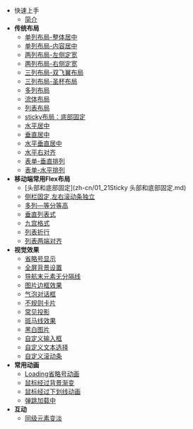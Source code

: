 - 快速上手
  - [简介](zh-cn/README.md)
- <b>传统布局</b>
  - [单列布局-整体居中](zh-cn/00_01单列布局-整体居中.md)
  - [单列布局-内容居中](zh-cn/00_02单列布局-内容居中.md)
  - [两列布局-左侧定宽](zh-cn/00_03两列布局-左侧定宽.md)
  - [两列布局-右侧定宽](zh-cn/00_04两列布局-右侧定宽.md)
  - [三列布局-双飞翼布局](zh-cn/00_05三列布局-双飞翼布局.md)
  - [三列布局-圣杯布局](zh-cn/00_06三列布局-圣杯布局.md)
  - [多列布局](zh-cn/00_07多列布局.md)
  - [流体布局](zh-cn/00_08流体布局.md)
  - [列表布局](zh-cn/00_09列表布局.md)
  - [sticky布局：底部固定](zh-cn/00_10sticky布局：底部固定.md)
  - [水平居中](zh-cn/00_11水平居中.md)
  - [垂直居中](zh-cn/00_12垂直居中.md)
  - [水平垂直居中](zh-cn/00_13水平垂直居中.md)
  - [水平右对齐](zh-cn/00_14水平右对齐.md)
  - [表单-垂直排列](zh-cn/00_15表单-垂直排列.md)
  - [表单-水平排列](zh-cn/00_16表单-水平排列.md)
  <!-- - [九宫格布局](zh-cn/07九宫格布局.md) -->
- <b>移动端常用Flex布局</b>
  - [头部和底部固定](zh-cn/01_21Sticky 头部和底部固定.md)
  - [侧栏固定,左右滚动条独立](zh-cn/01_18侧栏固定,滚动条独立.md)
  - [多列—等分等高](zh-cn/01_09多列等分布局.md)
  - [垂直列表式](zh-cn/01_12列表式布局.md)
  - [九宫格式](zh-cn/01_11九宫格布局.md)
  - [列表折行](zh-cn/01_14列表折行布局.md)
  - [列表两端对齐](zh-cn/01_15两端对齐.md)
  <!-- - [Sticky布局-头部固定](zh-cn/01_17Sticky Header.md) -->
  <!-- - [Sticky布局-底部固定](zh-cn/01_16Sticky Footer.md) -->
  <!-- - [多列布局-左侧定宽，右侧自适应](zh-cn/01_04左侧定宽，右侧自适应.md) -->
  <!-- - [多列布局-右列定宽，左侧自适应](zh-cn/01_05右列定宽，左侧自适应.md) -->
  <!-- - [多列布局-左中定宽，右侧自适应](zh-cn/01_06左中定宽，右侧自适应.md) -->
  <!-- - [多列布局-两列定宽，中间自适应](zh-cn/01_07两列定宽，中间自适应.md) -->
  <!-- - [多列布局-一列不定宽，一列自适应](zh-cn/01_08一列不定宽，一列自适应.md) -->
  <!-- - [圣杯布局](zh-cn/01_10圣杯布局.md) -->
  <!-- - [Fixed-Width Sidebar侧栏定宽,上中下布局](zh-cn/01_19Fixed-Width Sidebar.md) -->
  <!-- - [Sidebar侧栏定宽,右侧自适应](zh-cn/01_20Sidebar.md) -->
  <!-- - [单列布局-水平居中](zh-cn/01_01水平居中.md) -->
  <!-- - [单列布局-垂直居中](zh-cn/01_02垂直居中.md) -->
  <!-- - [单列布局-水平垂直居中](zh-cn/01_03水平垂直居中.md) -->
- <b>视觉效果</b>
  - [省略号显示](zh-cn/省略号.md)
  - [全屏背景设置](zh-cn/全屏背景设置.md)
  - [导航末元素无分隔线](zh-cn/导航末元素无分隔线.md) 
  - [图片边框效果](zh-cn/图片边框效果.md)
  - [气泡对话框](zh-cn/气泡对话框.md)
  - [不规则卡片](zh-cn/不规则卡片.md)
  - [常见投影](zh-cn/常见投影.md)
  - [斑马线效果](zh-cn/斑马线效果.md)
  - [黑白图片](zh-cn/黑白图片.md)
  - [自定义输入框](zh-cn/自定义输入框.md)
  - [自定义文本选择](zh-cn/自定义文本选择.md)
  - [自定义滚动条](zh-cn/自定义滚动条.md)
- <b>常用动画</b>
   - [Loading省略号动画](zh-cn/loading省略号动画.md)
   - [鼠标经过背景渐变](zh-cn/鼠标经过背景渐变.md)
   - [鼠标经过下划线动画](zh-cn/鼠标经过下划线动画.md)
   - [弹跳加载中](zh-cn/弹跳加载中.md)
- <b>互动</b>
   - [同级元素变淡](zh-cn/同级兄弟元素变淡.md)